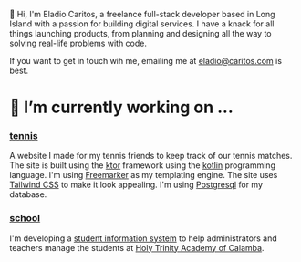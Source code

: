 👋 Hi, I'm Eladio Caritos, a freelance full-stack developer based in Long Island with a passion for building digital services. I have a knack for all things launching products, from planning and designing all the way to solving real-life problems with code.

If you want to get in touch wih me, emailing me at eladio@caritos.com is best.

# 🔭 I’m currently working on ...

### [tennis](https://github.com/caritos/busy-bee)

A website I made for my tennis friends to keep track of our tennis matches.  The site is built using the [ktor](https://ktor.io) framework using the [kotlin](https://kotlinlang.org/) programming language.  I'm using [Freemarker](https://freemarker.apache.org/) as my templating engine.  The site uses [Tailwind CSS](https://tailwindcss.com/) to make it look appealing.  I'm using [Postgresql](https://www.postgresql.org/) for my database.  

### [school](https://github.com/caritos/frog-flip)

I'm developing a [student information system](https://en.wikipedia.org/wiki/Student_information_system) to help administrators and teachers manage the students at [Holy Trinity Academy of Calamba](https://www.holytrinityacademyofcalamba.com/).  


<!--
**caritos/caritos** is a ✨ _special_ ✨ repository because its `README.md` (this file) appears on your GitHub profile.

Here are some ideas to get you started:

- 🌱 I’m currently learning ...
- 👯 I’m looking to collaborate on ...
- 🤔 I’m looking for help with ...
- 💬 Ask me about ...
- 📫 How to reach me: ...
- 😄 Pronouns: ...
- ⚡ Fun fact: ...
-->
